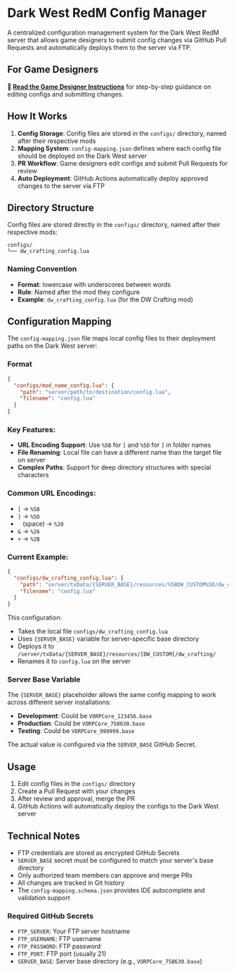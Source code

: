 # Dark West RedM Config Manager

A centralized configuration management system for the Dark West RedM server that allows game designers to submit config changes via GitHub Pull Requests and automatically deploys them to the server via FTP.

## For Game Designers

**📖 [Read the Game Designer Instructions](Game%20Designer%20Instructions.md)** for step-by-step guidance on editing configs and submitting changes.

## How It Works

1. **Config Storage**: Config files are stored in the `configs/` directory, named after their respective mods
2. **Mapping System**: `config-mapping.json` defines where each config file should be deployed on the Dark West server
3. **PR Workflow**: Game designers edit configs and submit Pull Requests for review
4. **Auto Deployment**: GitHub Actions automatically deploy approved changes to the server via FTP

## Directory Structure

Config files are stored directly in the `configs/` directory, named after their respective mods:

```
configs/
└── dw_crafting_config.lua
```

### Naming Convention
- **Format**: lowercase with underscores between words
- **Rule**: Named after the mod they configure
- **Example**: `dw_crafting_config.lua` (for the DW Crafting mod)

## Configuration Mapping

The `config-mapping.json` file maps local config files to their deployment paths on the Dark West server:

### Format
```json
{
  "configs/mod_name_config.lua": {
    "path": "server/path/to/destination/config.lua",
    "filename": "config.lua"
  }
}
```

### Key Features:
- **URL Encoding Support**: Use `%5B` for `[` and `%5D` for `]` in folder names
- **File Renaming**: Local file can have a different name than the target file on server
- **Complex Paths**: Support for deep directory structures with special characters

### Common URL Encodings:
- `[` → `%5B`
- `]` → `%5D` 
- ` ` (space) → `%20`
- `&` → `%26`
- `+` → `%2B`

### Current Example:
```json
{
  "configs/dw_crafting_config.lua": {
    "path": "server/txData/{SERVER_BASE}/resources/%5BDW_CUSTOM%5D/dw_crafting/config.lua", 
    "filename": "config.lua"
  }
}
```

This configuration:
- Takes the local file `configs/dw_crafting_config.lua`
- Uses `{SERVER_BASE}` variable for server-specific base directory
- Deploys it to `/server/txData/{SERVER_BASE}/resources/[DW_CUSTOM]/dw_crafting/`
- Renames it to `config.lua` on the server

### Server Base Variable
The `{SERVER_BASE}` placeholder allows the same config mapping to work across different server installations:
- **Development**: Could be `VORPCore_123456.base`
- **Production**: Could be `VORPCore_758630.base`  
- **Testing**: Could be `VORPCore_999999.base`

The actual value is configured via the `SERVER_BASE` GitHub Secret.

## Usage

1. Edit config files in the `configs/` directory
2. Create a Pull Request with your changes
3. After review and approval, merge the PR
4. GitHub Actions will automatically deploy the configs to the Dark West server

## Technical Notes

- FTP credentials are stored as encrypted GitHub Secrets
- `SERVER_BASE` secret must be configured to match your server's base directory
- Only authorized team members can approve and merge PRs
- All changes are tracked in Git history
- The `config-mapping.schema.json` provides IDE autocomplete and validation support

### Required GitHub Secrets
- `FTP_SERVER`: Your FTP server hostname
- `FTP_USERNAME`: FTP username
- `FTP_PASSWORD`: FTP password  
- `FTP_PORT`: FTP port (usually 21)
- `SERVER_BASE`: Server base directory (e.g., `VORPCore_758630.base`)
